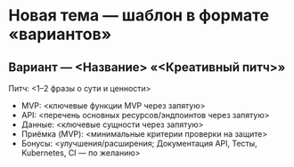 # Новая тема — шаблон в формате «вариантов»

## Вариант <XX> — <Название> «<Креативный питч>» <emoji>

Питч: <1–2 фразы о сути и ценности>
- MVP: <ключевые функции MVP через запятую>
- API: <перечень основных ресурсов/эндпоинтов через запятую>
- Данные: <ключевые сущности через запятую>
- Приёмка (MVP): <минимальные критерии проверки на защите>
- Бонусы: <улучшения/расширения; Документация API, Тесты, Kubernetes, CI — по желанию>
